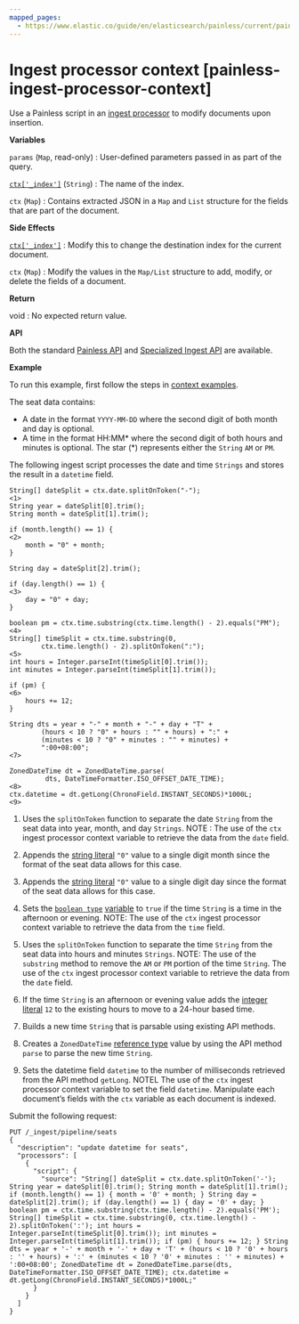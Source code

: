 ```yaml
---
mapped_pages:
  - https://www.elastic.co/guide/en/elasticsearch/painless/current/painless-ingest-processor-context.html
---
```


# Ingest processor context [painless-ingest-processor-context]

Use a Painless script in an [ingest processor](/reference/enrich-processor/script-processor.md) to modify documents upon insertion.

**Variables**

`params` (`Map`, read-only)
:   User-defined parameters passed in as part of the query.

[`ctx['_index']`](/reference/elasticsearch/mapping-reference/mapping-index-field.md) (`String`)
:   The name of the index.

`ctx` (`Map`)
:   Contains extracted JSON in a `Map` and `List` structure for the fields that are part of the document.

**Side Effects**

[`ctx['_index']`](/reference/elasticsearch/mapping-reference/mapping-index-field.md)
:   Modify this to change the destination index for the current document.

`ctx` (`Map`)
:   Modify the values in the `Map/List` structure to add, modify, or delete the fields of a document.

**Return**

void
:   No expected return value.

**API**

Both the standard [Painless API](https://www.elastic.co/guide/en/elasticsearch/painless/current/painless-api-reference-shared.html) and [Specialized Ingest API](https://www.elastic.co/guide/en/elasticsearch/painless/current/painless-api-reference-ingest.html) are available.

**Example**

To run this example, first follow the steps in [context examples](/reference/scripting-languages/painless/painless-context-examples.md).

The seat data contains:

* A date in the format `YYYY-MM-DD` where the second digit of both month and day is optional.
* A time in the format HH:MM* where the second digit of both hours and minutes is optional. The star (*) represents either the `String` `AM` or `PM`.

The following ingest script processes the date and time `Strings` and stores the result in a `datetime` field.

```painless
String[] dateSplit = ctx.date.splitOnToken("-");                     <1>
String year = dateSplit[0].trim();
String month = dateSplit[1].trim();

if (month.length() == 1) {                                           <2>
    month = "0" + month;
}

String day = dateSplit[2].trim();

if (day.length() == 1) {                                             <3>
    day = "0" + day;
}

boolean pm = ctx.time.substring(ctx.time.length() - 2).equals("PM"); <4>
String[] timeSplit = ctx.time.substring(0,
        ctx.time.length() - 2).splitOnToken(":");                    <5>
int hours = Integer.parseInt(timeSplit[0].trim());
int minutes = Integer.parseInt(timeSplit[1].trim());

if (pm) {                                                            <6>
    hours += 12;
}

String dts = year + "-" + month + "-" + day + "T" +
        (hours < 10 ? "0" + hours : "" + hours) + ":" +
        (minutes < 10 ? "0" + minutes : "" + minutes) +
        ":00+08:00";                                                 <7>

ZonedDateTime dt = ZonedDateTime.parse(
         dts, DateTimeFormatter.ISO_OFFSET_DATE_TIME);               <8>
ctx.datetime = dt.getLong(ChronoField.INSTANT_SECONDS)*1000L;        <9>
```

1. Uses the `splitOnToken` function to separate the date `String` from the seat data into year, month, and day `Strings`.
   NOTE : The use of the `ctx` ingest processor context variable to retrieve the data from the `date` field.

2. Appends the [string literal](/reference/scripting-languages/painless/painless-literals.md#string-literals) `"0"` value to a single digit month since the format of the seat data allows for this case.
3. Appends the [string literal](/reference/scripting-languages/painless/painless-literals.md#string-literals) `"0"` value to a single digit day since the format of the seat data allows for this case.
4. Sets the [`boolean type`](/reference/scripting-languages/painless/painless-types.md#primitive-types) [variable](/reference/scripting-languages/painless/painless-variables.md) to `true` if the time `String` is a time in the afternoon or evening.
   NOTE: The use of the `ctx` ingest processor context variable to retrieve the data from the `time` field.

5. Uses the `splitOnToken` function to separate the time `String` from the seat data into hours and minutes `Strings`.
   NOTE: The use of the `substring` method to remove the `AM` or `PM` portion of the time `String`. The use of the `ctx` ingest processor context variable to retrieve the data from the `date` field.

6. If the time `String` is an afternoon or evening value adds the [integer literal](/reference/scripting-languages/painless/painless-literals.md#integer-literals) `12` to the existing hours to move to a 24-hour based time.
7. Builds a new time `String` that is parsable using existing API methods.
8. Creates a `ZonedDateTime` [reference type](/reference/scripting-languages/painless/painless-types.md#reference-types) value by using the API method `parse` to parse the new time `String`.
9. Sets the datetime field `datetime` to the number of milliseconds retrieved from the API method `getLong`.
   NOTEL The use of the `ctx` ingest processor context variable to set the field `datetime`. Manipulate each document’s fields with the `ctx` variable as each document is indexed.




Submit the following request:

```console
PUT /_ingest/pipeline/seats
{
  "description": "update datetime for seats",
  "processors": [
    {
      "script": {
        "source": "String[] dateSplit = ctx.date.splitOnToken('-'); String year = dateSplit[0].trim(); String month = dateSplit[1].trim(); if (month.length() == 1) { month = '0' + month; } String day = dateSplit[2].trim(); if (day.length() == 1) { day = '0' + day; } boolean pm = ctx.time.substring(ctx.time.length() - 2).equals('PM'); String[] timeSplit = ctx.time.substring(0, ctx.time.length() - 2).splitOnToken(':'); int hours = Integer.parseInt(timeSplit[0].trim()); int minutes = Integer.parseInt(timeSplit[1].trim()); if (pm) { hours += 12; } String dts = year + '-' + month + '-' + day + 'T' + (hours < 10 ? '0' + hours : '' + hours) + ':' + (minutes < 10 ? '0' + minutes : '' + minutes) + ':00+08:00'; ZonedDateTime dt = ZonedDateTime.parse(dts, DateTimeFormatter.ISO_OFFSET_DATE_TIME); ctx.datetime = dt.getLong(ChronoField.INSTANT_SECONDS)*1000L;"
      }
    }
  ]
}
```

